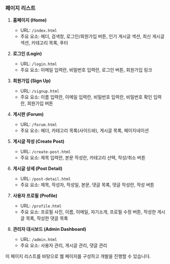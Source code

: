 ### 페이지 리스트

1. **홈페이지 (Home)**
   - URL: `/index.html`
   - 주요 요소: 헤더, 검색창, 로그인/회원가입 버튼, 인기 게시글 섹션, 최신 게시글 섹션, 카테고리 목록, 푸터

2. **로그인 (Login)**
   - URL: `/login.html`
   - 주요 요소: 이메일 입력란, 비밀번호 입력란, 로그인 버튼, 회원가입 링크

3. **회원가입 (Sign Up)**
   - URL: `/signup.html`
   - 주요 요소: 이름 입력란, 이메일 입력란, 비밀번호 입력란, 비밀번호 확인 입력란, 회원가입 버튼

4. **게시판 (Forum)**
   - URL: `/forum.html`
   - 주요 요소: 헤더, 카테고리 목록(사이드바), 게시글 목록, 페이지네이션

5. **게시글 작성 (Create Post)**
   - URL: `/create-post.html`
   - 주요 요소: 제목 입력란, 본문 작성란, 카테고리 선택, 작성/취소 버튼

6. **게시글 상세 (Post Detail)**
   - URL: `/post-detail.html`
   - 주요 요소: 제목, 작성자, 작성일, 본문, 댓글 목록, 댓글 작성란, 작성 버튼

7. **사용자 프로필 (Profile)**
   - URL: `/profile.html`
   - 주요 요소: 프로필 사진, 이름, 이메일, 자기소개, 프로필 수정 버튼, 작성한 게시글 목록, 작성한 댓글 목록

8. **관리자 대시보드 (Admin Dashboard)**
   - URL: `/admin.html`
   - 주요 요소: 사용자 관리, 게시글 관리, 댓글 관리

이 페이지 리스트를 바탕으로 웹 페이지를 구성하고 개발을 진행할 수 있습니다. 